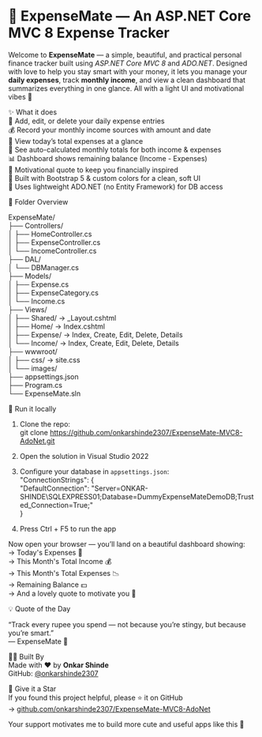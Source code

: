 # 💸 ExpenseMate — An ASP.NET Core MVC 8 Expense Tracker

Welcome to **ExpenseMate** — a simple, beautiful, and practical personal finance tracker built using *ASP.NET Core MVC 8* and *ADO.NET*. Designed with love to help you stay smart with your money, it lets you manage your **daily expenses**, track **monthly income**, and view a clean dashboard that summarizes everything in one glance. All with a light UI and motivational vibes 💖

✨ What it does  
📝 Add, edit, or delete your daily expense entries  
💰 Record your monthly income sources with amount and date  
📅 View today’s total expenses at a glance  
📆 See auto-calculated monthly totals for both income & expenses  
📊 Dashboard shows remaining balance (Income - Expenses)  
🌟 Motivational quote to keep you financially inspired  
🎨 Built with Bootstrap 5 & custom colors for a clean, soft UI  
💾 Uses lightweight ADO.NET (no Entity Framework) for DB access  

📁 Folder Overview

ExpenseMate/  
├── Controllers/  
│   ├── HomeController.cs  
│   ├── ExpenseController.cs  
│   └── IncomeController.cs  
├── DAL/  
│   └── DBManager.cs  
├── Models/  
│   ├── Expense.cs  
│   ├── ExpenseCategory.cs  
│   └── Income.cs  
├── Views/  
│   ├── Shared/ → _Layout.cshtml  
│   ├── Home/ → Index.cshtml  
│   ├── Expense/ → Index, Create, Edit, Delete, Details  
│   └── Income/ → Index, Create, Edit, Delete, Details  
├── wwwroot/  
│   ├── css/ → site.css  
│   └── images/  
├── appsettings.json  
├── Program.cs  
└── ExpenseMate.sln  

🚀 Run it locally

1. Clone the repo:  
   git clone https://github.com/onkarshinde2307/ExpenseMate-MVC8-AdoNet.git

2. Open the solution in Visual Studio 2022

3. Configure your database in `appsettings.json`:  
   "ConnectionStrings": {  
     "DefaultConnection": "Server=ONKAR-SHINDE\\SQLEXPRESS01;Database=DummyExpenseMateDemoDB;Trusted_Connection=True;"  
   }

4. Press Ctrl + F5 to run the app  

Now open your browser — you’ll land on a beautiful dashboard showing:  
→ Today's Expenses 💸  
→ This Month's Total Income 💰  
→ This Month's Total Expenses 📉  
→ Remaining Balance 💵  
→ And a lovely quote to motivate you 🌈  

💡 Quote of the Day

“Track every rupee you spend — not because you’re stingy, but because you’re smart.”  
— ExpenseMate 💬  

👨‍💻 Built By  
Made with ❤️ by **Onkar Shinde**  
GitHub: [@onkarshinde2307](https://github.com/onkarshinde2307)

🌟 Give it a Star  
If you found this project helpful, please ⭐ it on GitHub  
→ [github.com/onkarshinde2307/ExpenseMate-MVC8-AdoNet](https://github.com/onkarshinde2307/ExpenseMate-MVC8-ADO.NET-)

Your support motivates me to build more cute and useful apps like this 🌸
